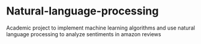 # Natural-language-processing
 Academic project to implement machine learning algorithms and use natural language processing to analyze sentiments in amazon reviews
